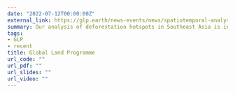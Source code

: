 ```yaml
---
date: "2022-07-12T00:00:00Z"
external_link: https://glp.earth/news-events/news/spatiotemporal-analysis-deforestation-patterns-and-drivers-reveals-emergent-threats
summary: Our analysis of deforestation hotspots in Southeast Asia is in the GLP News.
tags:
- GLP
- recent
title: Global Land Programme
url_code: ""
url_pdf: ""
url_slides: ""
url_video: ""
---
```

